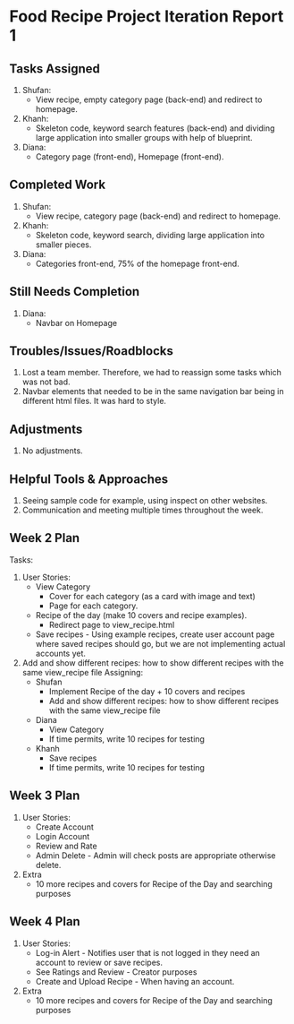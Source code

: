 # Food Recipe Project Iteration Report 1

Tasks Assigned
----------------
1. Shufan:
   - View recipe, empty category page (back-end) and redirect to homepage.
2. Khanh:   
   - Skeleton code, keyword search features (back-end) and dividing large application into smaller groups with help of blueprint.
3. Diana:    
   - Category page (front-end), Homepage (front-end).

Completed Work
----------------
1. Shufan:
   - View recipe, category page (back-end) and redirect to homepage.
2. Khanh:
   - Skeleton code, keyword search, dividing large application into smaller pieces.
3. Diana:
   - Categories front-end, 75% of the homepage front-end.

Still Needs Completion
----------------
1. Diana:
   - Navbar on Homepage

Troubles/Issues/Roadblocks
----------------
1. Lost a team member. Therefore, we had to reassign some tasks which was not bad.
2. Navbar elements that needed to be in the same navigation bar being in different html files. It was hard to style.

Adjustments
----------------
1. No adjustments.

Helpful Tools & Approaches
----------------
1. Seeing sample code for example, using inspect on other websites.
2. Communication and meeting multiple times throughout the week.

Week 2 Plan
----------------
Tasks:
1. User Stories:
   - View Category
     - Cover for each category (as a card with image and text)
     - Page for each category.
   - Recipe of the day (make 10 covers and recipe examples).
     - Redirect page to view_recipe.html
   - Save recipes - Using example recipes, create user account page where saved recipes should go, but we are not implementing actual accounts yet.
2. Add and show different recipes: how to show different recipes with the same view_recipe file
Assigning:
   - Shufan
     - Implement Recipe of the day + 10 covers and recipes
     - Add and show different recipes: how to show different recipes with the same view_recipe file
   - Diana
     - View Category 
     - If time permits, write 10 recipes for testing
   - Khanh
     - Save recipes
     - If time permits, write 10 recipes for testing

Week 3 Plan
----------------
1. User Stories:
   - Create Account
   - Login Account
   - Review and Rate
   - Admin Delete - Admin will check posts are appropriate otherwise delete.
2. Extra
   - 10 more recipes and covers for Recipe of the Day and searching purposes

Week 4 Plan
----------------
1. User Stories:
   - Log-in Alert - Notifies user that is not logged in they need an account to review or save recipes.
   - See Ratings and Review - Creator purposes
   - Create and Upload Recipe - When having an account.
2. Extra
   - 10 more recipes and covers for Recipe of the Day and searching purposes
    
